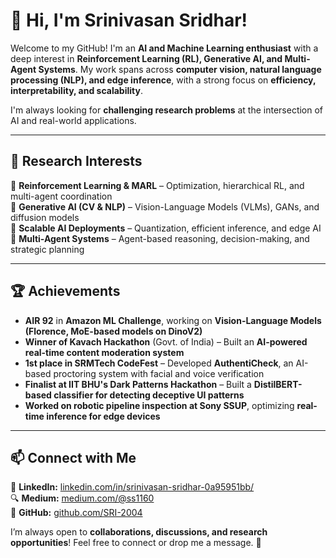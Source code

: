 # 👋 Hi, I'm Srinivasan Sridhar!

Welcome to my GitHub! I'm an **AI and Machine Learning enthusiast** with a deep interest in **Reinforcement Learning (RL), Generative AI, and Multi-Agent Systems**. My work spans across **computer vision, natural language processing (NLP), and edge inference**, with a strong focus on **efficiency, interpretability, and scalability**.

I'm always looking for **challenging research problems** at the intersection of AI and real-world applications.

---

## 🚀 Research Interests  
🔹 **Reinforcement Learning & MARL** – Optimization, hierarchical RL, and multi-agent coordination  
🔹 **Generative AI (CV & NLP)** – Vision-Language Models (VLMs), GANs, and diffusion models  
🔹 **Scalable AI Deployments** – Quantization, efficient inference, and edge AI  
🔹 **Multi-Agent Systems** – Agent-based reasoning, decision-making, and strategic planning  

---

## 🏆 Achievements  
- **AIR 92** in **Amazon ML Challenge**, working on **Vision-Language Models (Florence, MoE-based models on DinoV2)**  
- **Winner of Kavach Hackathon** (Govt. of India) – Built an **AI-powered real-time content moderation system**  
- **1st place in SRMTech CodeFest** – Developed **AuthentiCheck**, an AI-based proctoring system with facial and voice verification  
- **Finalist at IIT BHU's Dark Patterns Hackathon** – Built a **DistilBERT-based classifier for detecting deceptive UI patterns**  
- **Worked on robotic pipeline inspection at Sony SSUP**, optimizing **real-time inference for edge devices**  

---

## 📫 Connect with Me  
💼 **LinkedIn:** [linkedin.com/in/srinivasan-sridhar-0a95951bb/](https://www.linkedin.com/in/srinivasan-sridhar-0a95951bb/)  
🔍 **Medium:** [medium.com/@ss1160](https://medium.com/@ss1160)  
🚀 **GitHub:** [github.com/SRI-2004](https://github.com/SRI-2004)  

I’m always open to **collaborations, discussions, and research opportunities**! Feel free to connect or drop me a message. 🚀
